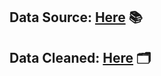 ## **Data Source:** [Here](https://drive.google.com/drive/u/0/folders/1jS2H69hHDlQDXOg1y7OcN9R1jwwgW3h4)   📚
## **Data Cleaned:** [Here](https://drive.google.com/drive/u/0/folders/1MsbBojv5S5Tl8-oJwPF39D42lemGEhXv)  🗂
